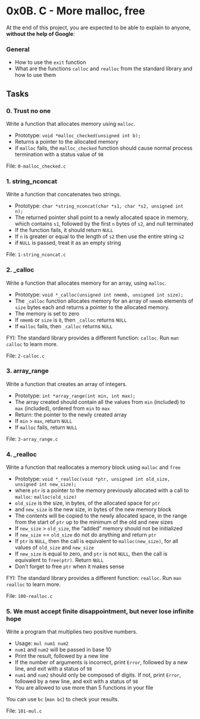 <h1>0x0B. C - More malloc, free</h1>
<p>At the end of this project, you are expected to be able to explain to anyone, <strong>without the help of Google</strong>:</p>

<h3>General</h3>

<ul>
<li>How to use the <code>exit</code> function</li>
<li>What are the functions <code>calloc</code> and <code>realloc</code> from the standard library and how to use them</li>
</ul>
<h2>Tasks</h2>
  <h3>
    0. Trust no one
  </h3>
  <p>Write a function that allocates memory using <code>malloc</code>.</p>
<ul>
<li>Prototype: <code>void *malloc_checked(unsigned int b);</code></li>
<li>Returns a pointer to the allocated memory</li>
<li>if <code>malloc</code> fails, the <code>malloc_checked</code> function should cause normal process termination with a status value of <code>98</code></li>
</ul>
        <p>File: <code>0-malloc_checked.c</code></p>
  <h3>
    1. string_nconcat
  </h3>
  <p>Write a function that concatenates two strings.</p>
<ul>
<li>Prototype: <code>char *string_nconcat(char *s1, char *s2, unsigned int n);</code></li>
<li>The returned pointer shall point to a newly allocated space in memory, which contains <code>s1</code>, followed by the first <code>n</code> bytes of <code>s2</code>, and null terminated</li>
<li>If the function fails, it should return <code>NULL</code></li>
<li>If <code>n</code> is greater or equal to the length of <code>s2</code> then use the entire string <code>s2</code></li>
<li>if <code>NULL</code> is passed, treat it as an empty string</li>
</ul>
        <p>File: <code>1-string_nconcat.c</code></p>
  <h3>
    2. _calloc
  </h3>
  <p>Write a function that allocates memory for an array, using <code>malloc</code>.</p>
<ul>
<li>Prototype: <code>void *_calloc(unsigned int nmemb, unsigned int size);</code></li>
<li>The <code>_calloc</code> function allocates memory for an array of <code>nmemb</code> elements of <code>size</code> bytes each and returns a pointer to the allocated memory.</li>
<li>The memory is set to zero</li>
<li>If <code>nmemb</code> or <code>size</code> is <code>0</code>, then <code>_calloc</code> returns <code>NULL</code></li>
<li>If <code>malloc</code> fails, then <code>_calloc</code> returns <code>NULL</code></li>
</ul>
<p>FYI: The standard library provides a different function: <code>calloc</code>. Run <code>man calloc</code> to learn more.</p>
        <p>File: <code>2-calloc.c</code></p>
  <h3>
    3. array_range
  </h3>
  <p>Write a function that creates an array of integers.</p>
<ul>
<li>Prototype: <code>int *array_range(int min, int max);</code></li>
<li>The array created should contain all the values from <code>min</code> (included) to <code>max</code> (included), ordered from <code>min</code> to <code>max</code></li>
<li>Return: the pointer to the newly created array</li>
<li>If <code>min</code> &gt; <code>max</code>, return <code>NULL</code></li>
<li>If <code>malloc</code> fails, return <code>NULL</code></li>
</ul>
        <p>File: <code>3-array_range.c</code></p>
  <h3>
    4. _realloc
  </h3>
  <p>Write a function that reallocates a memory block using <code>malloc</code> and <code>free</code></p>
<ul>
<li>Prototype: <code>void *_realloc(void *ptr, unsigned int old_size, unsigned int new_size);</code></li>
<li>where <code>ptr</code> is a pointer to the memory previously allocated with a call to <code>malloc</code>: <code>malloc(old_size)</code></li>
<li><code>old_size</code> is the size, in bytes, of the allocated space for <code>ptr</code></li>
<li>and <code>new_size</code> is the new size, in bytes of the new memory block</li>
<li>The contents will be copied to the newly allocated space, in the range from the start of <code>ptr</code> up to the minimum of the old and new sizes</li>
<li>If <code>new_size</code> &gt; <code>old_size</code>, the &ldquo;added&rdquo; memory should not be initialized</li>
<li>If <code>new_size</code> == <code>old_size</code> do not do anything and return <code>ptr</code></li>
<li>If <code>ptr</code> is <code>NULL</code>, then the call is equivalent to <code>malloc(new_size)</code>, for all values of <code>old_size</code> and <code>new_size</code></li>
<li>If <code>new_size</code> is equal to zero, and <code>ptr</code> is not <code>NULL</code>, then the call is equivalent to <code>free(ptr)</code>. Return <code>NULL</code></li>
<li>Don&rsquo;t forget to free <code>ptr</code> when it makes sense</li>
</ul>
<p>FYI: The standard library provides a different function: <code>realloc</code>. Run <code>man realloc</code> to learn more.</p>
        <p>File: <code>100-realloc.c</code></p>
  <h3>
    5. We must accept finite disappointment, but never lose infinite hope
  </h3>
  <p>Write a program that multiplies two positive numbers.</p>
<ul>
<li>Usage: <code>mul num1 num2</code></li>
<li><code>num1</code> and <code>num2</code> will be passed in base 10</li>
<li>Print the result, followed by a new line</li>
<li>If the number of arguments is incorrect, print <code>Error</code>, followed by a new line, and exit with a status of <code>98</code></li>
<li><code>num1</code> and <code>num2</code> should only be composed of digits. If not, print <code>Error</code>, followed by a new line, and exit with a status of <code>98</code></li>
<li>You are allowed to use more than 5 functions in your file</li>
</ul>
<p>You can use <code>bc</code> (<code>man bc</code>) to check your results.</p>
        <p>File: <code>101-mul.c</code></p>
